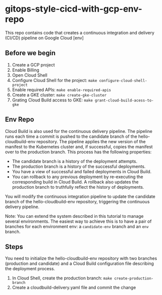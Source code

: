 # gitops-style-cicd-with-gcp-env-repo
This repo contains code that creates a continuous integration and delivery (CI/CD) pipeline on Google Cloud [env]

## Before we begin

1. Create a GCP project
2. Enable Billing
3. Open Cloud Shell
4. Configure Cloud Shell for the project: `make configure-cloud-shell-project`
5. Enable required APIs: `make enable-required-apis`
6. Create a GKE cluster: `make create-gke-cluster`
7. Grating Cloud Build access to GKE: `make grant-cloud-build-acess-to-gke`

## Env Repo

Cloud Build is also used for the continuous delivery pipeline. The pipeline runs each time a commit is pushed to the candidate branch of the hello-cloudbuild-env repository. The pipeline applies the new version of the manifest to the Kubernetes cluster and, if successful, copies the manifest over to the production branch. This process has the following properties:

- The candidate branch is a history of the deployment attempts.
- The production branch is a history of the successful deployments.
- You have a view of successful and failed deployments in Cloud Build.
- You can rollback to any previous deployment by re-executing the corresponding build in Cloud Build. A rollback also updates the production branch to truthfully reflect the history of deployments.

You will modify the continuous integration pipeline to update the candidate branch of the hello-cloudbuild-env repository, triggering the continuous delivery pipeline.

Note: You can extend the system described in this tutorial to manage several environments. The easiest way to achieve this is to have a pair of branches for each environment env: a `candidate-env` branch and an `env` branch.

## Steps

You need to initialize the hello-cloudbuild-env repository with two branches (production and candidate) and a Cloud Build configuration file describing the deployment process.

1. In Cloud Shell, create the production branch: `make create-production-branch`
2. Create a cloudbuild-delivery.yaml file and commit the change
